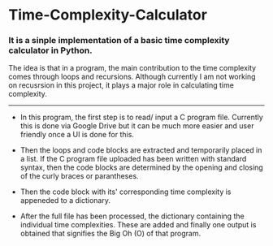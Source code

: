 # **Time-Complexity-Calculator**

### It is a sinple implementation of a basic time complexity calculator in Python.
The idea is that in a program, the main contribution to the time complexity comes through loops and recursions. Although currently I am not working on recusrsion in this project, it plays a major role in calculating time complexity.
<br><hr>

- In this program, the first step is to read/ input a C program file. Currently this is done via Google Drive but it can be much more easier and user friendly once a UI is done for this.

- Then the loops and code blocks are extracted and temporarily placed in a list. If the C program file uploaded has been written with standard syntax, then the code blocks are determined by the opening and closing of the curly braces or parantheses.

- Then the code block with its' corresponding time complexity is appeneded to a dictionary.

- After the full file has been processed, the dictionary containing the individual time complexities. These are added and finally one output is obtained that signifies the Big Oh (O) of that program.
